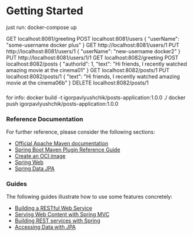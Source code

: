 # Getting Started
just run:
docker-compose up

GET localhost:8081/greeting
POST localhost:8081/users
{
"userName": "some-username docker plus"
}
GET http://localhost:8081/users/1
PUT http://localhost:8081/users/1
{
"userName": "new-username docker2"
}
PUT http://localhost:8081/users/1/1
GET localhost:8082/greeting
POST localhost:8082/posts
{
"authorId": 1,
"text": "Hi friends, I recently watched amazing movie at the cinema01"
}
GET localhost:8082/posts/1
PUT localhost:8082/posts/1
{
"text": "Hi friends, I recently watched amazing movie at the cinema06b"
}
DELETE localhost:8082/posts/1



###
for info:
docker build -t igorpavlyushchik/posts-application:1.0.0 ./
docker push igorpavlyushchik/posts-application:1.0.0


### Reference Documentation
For further reference, please consider the following sections:

* [Official Apache Maven documentation](https://maven.apache.org/guides/index.html)
* [Spring Boot Maven Plugin Reference Guide](https://docs.spring.io/spring-boot/docs/3.0.6/maven-plugin/reference/html/)
* [Create an OCI image](https://docs.spring.io/spring-boot/docs/3.0.6/maven-plugin/reference/html/#build-image)
* [Spring Web](https://docs.spring.io/spring-boot/docs/3.0.6/reference/htmlsingle/#web)
* [Spring Data JPA](https://docs.spring.io/spring-boot/docs/3.0.6/reference/htmlsingle/#data.sql.jpa-and-spring-data)

### Guides
The following guides illustrate how to use some features concretely:

* [Building a RESTful Web Service](https://spring.io/guides/gs/rest-service/)
* [Serving Web Content with Spring MVC](https://spring.io/guides/gs/serving-web-content/)
* [Building REST services with Spring](https://spring.io/guides/tutorials/rest/)
* [Accessing Data with JPA](https://spring.io/guides/gs/accessing-data-jpa/)

